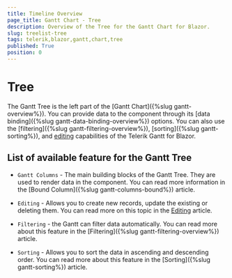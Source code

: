 ```yaml
---
title: Timeline Overview
page_title: Gantt Chart - Tree
description: Overview of the Tree for the Gantt Chart for Blazor.
slug: treelist-tree
tags: telerik,blazor,gantt,chart,tree
published: True
position: 0
---
```


# Tree

The Gantt Tree is the left part of the [Gantt Chart]({%slug gantt-overview%}). You can provide data to the component through its [data binding]({%slug gantt-data-binding-overview%}) options. You can also use the [filtering]({%slug gantt-filtering-overview%}), [sorting]({%slug gantt-sorting%}), and [editing]({%gantt-tree-editing%}) capabilities of the Telerik Gantt for Blazor.

## List of available feature for the Gantt Tree

* `Gantt Columns` - The main building blocks of the Gantt Tree. They are used to render data in the component. You can read more information in the [Bound Column]({%slug gantt-columns-bound%}) article.

* `Editing` - Allows you to create new records, update the existing or deleting them. You can read more on this topic in the [Editing]({%gantt-tree-editing%}) article.

* `Filtering` - the Gantt can filter data automatically. You can read more about this feature in the [Filtering]({%slug gantt-filtering-overview%}) article.

* `Sorting` - Allows you to sort the data in ascending and descending order. You can read more about this feature in the [Sorting]({%slug gantt-sorting%}) article.

